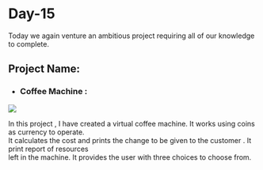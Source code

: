 # Day-15
Today we again venture an ambitious project requiring all of our knowledge to complete.

## Project Name:
* ### Coffee Machine : 
![](https://i.pinimg.com/originals/fb/f6/b2/fbf6b2c2ea3419bf28e5d45431228897.gif)

  In this project , I have created a virtual coffee machine. It works using coins as currency to operate. \
  It calculates the cost and prints the change to be given to the customer . It print report of resources \
  left in the machine.
  It provides the user with three choices to choose from.
